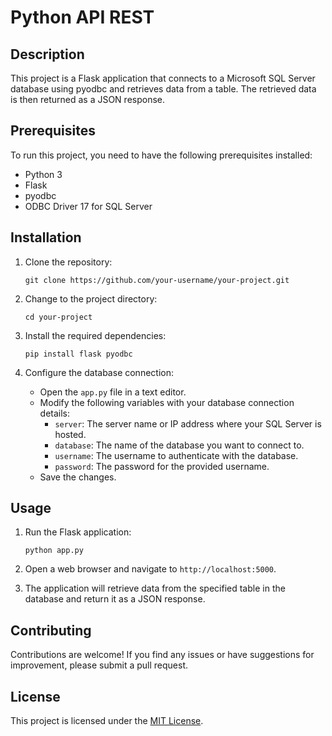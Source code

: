 # Python API REST

## Description

This project is a Flask application that connects to a Microsoft SQL Server database using pyodbc and retrieves data from a table. The retrieved data is then returned as a JSON response.

## Prerequisites

To run this project, you need to have the following prerequisites installed:

- Python 3
- Flask
- pyodbc
- ODBC Driver 17 for SQL Server

## Installation

1. Clone the repository:

   ```
   git clone https://github.com/your-username/your-project.git
   ```

2. Change to the project directory:

   ```
   cd your-project
   ```

3. Install the required dependencies:

   ```
   pip install flask pyodbc
   ```

4. Configure the database connection:
   - Open the `app.py` file in a text editor.
   - Modify the following variables with your database connection details:
     - `server`: The server name or IP address where your SQL Server is hosted.
     - `database`: The name of the database you want to connect to.
     - `username`: The username to authenticate with the database.
     - `password`: The password for the provided username.
   - Save the changes.

## Usage

1. Run the Flask application:

   ```
   python app.py
   ```

2. Open a web browser and navigate to `http://localhost:5000`.
3. The application will retrieve data from the specified table in the database and return it as a JSON response.

## Contributing

Contributions are welcome! If you find any issues or have suggestions for improvement, please submit a pull request.

## License

This project is licensed under the [MIT License](LICENSE).
